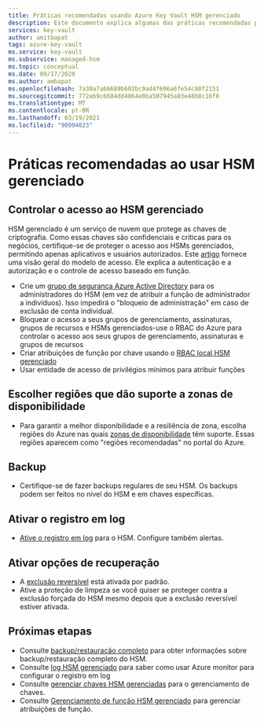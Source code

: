```yaml
---
title: Práticas recomendadas usando Azure Key Vault HSM gerenciado
description: Este documento explica algumas das práticas recomendadas para usar Key Vault
services: key-vault
author: amitbapat
tags: azure-key-vault
ms.service: key-vault
ms.subservice: managed-hsm
ms.topic: conceptual
ms.date: 09/17/2020
ms.author: ambapat
ms.openlocfilehash: 7a30a7ab6689b602bc9ad4f696a6fe54c80f2151
ms.sourcegitcommit: 772eb9c6684dd4864e0ba507945a83e48b8c16f0
ms.translationtype: MT
ms.contentlocale: pt-BR
ms.lasthandoff: 03/19/2021
ms.locfileid: "90994023"
---
```

# <a name="best-practices-when-using-managed-hsm"></a>Práticas recomendadas ao usar HSM gerenciado

## <a name="control-access-to-your-managed-hsm"></a>Controlar o acesso ao HSM gerenciado

HSM gerenciado é um serviço de nuvem que protege as chaves de criptografia. Como essas chaves são confidenciais e críticas para os negócios, certifique-se de proteger o acesso aos HSMs gerenciados, permitindo apenas aplicativos e usuários autorizados. Este [artigo](access-control.md) fornece uma visão geral do modelo de acesso. Ele explica a autenticação e a autorização e o controle de acesso baseado em função.
- Crie um [grupo de segurança Azure Active Directory](../../active-directory/fundamentals/active-directory-manage-groups.md) para os administradores do HSM (em vez de atribuir a função de administrador a indivíduos). Isso impedirá o "bloqueio de administração" em caso de exclusão de conta individual.
- Bloquear o acesso a seus grupos de gerenciamento, assinaturas, grupos de recursos e HSMs gerenciados-use o RBAC do Azure para controlar o acesso aos seus grupos de gerenciamento, assinaturas e grupos de recursos
- Criar atribuições de função por chave usando o [RBAC local HSM gerenciado](access-control.md#data-plane-and-managed-hsm-local-rbac)
- Usar entidade de acesso de privilégios mínimos para atribuir funções

## <a name="choose-regions-that-support-availability-zones"></a>Escolher regiões que dão suporte a zonas de disponibilidade

- Para garantir a melhor disponibilidade e a resiliência de zona, escolha regiões do Azure nas quais [zonas de disponibilidade](../../availability-zones/az-overview.md) têm suporte. Essas regiões aparecem como "regiões recomendadas" no portal do Azure.

## <a name="backup"></a>Backup

- Certifique-se de fazer backups regulares de seu HSM. Os backups podem ser feitos no nível do HSM e em chaves específicas. 

## <a name="turn-on-logging"></a>Ativar o registro em log

- [Ative o registro em log](logging.md) para o HSM. Configure também alertas.

## <a name="turn-on-recovery-options"></a>Ativar opções de recuperação

- A [exclusão reversível](../general/soft-delete-overview.md) está ativada por padrão.
- Ative a proteção de limpeza se você quiser se proteger contra a exclusão forçada do HSM mesmo depois que a exclusão reversível estiver ativada.

## <a name="next-steps"></a>Próximas etapas

- Consulte [backup/restauração completo](backup-restore.md) para obter informações sobre backup/restauração completo do HSM.
- Consulte [log HSM gerenciado](logging.md) para saber como usar Azure monitor para configurar o registro em log
- Consulte [gerenciar chaves HSM gerenciadas](key-management.md) para o gerenciamento de chaves.
- Consulte [Gerenciamento de função HSM gerenciado](role-management.md) para gerenciar atribuições de função.
